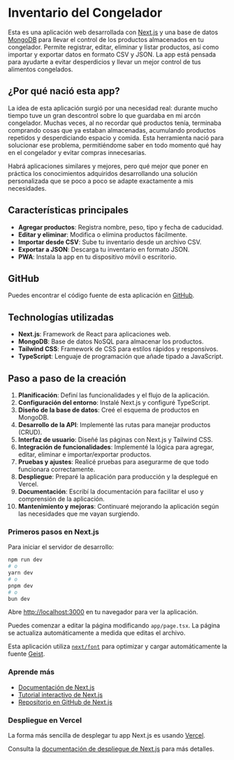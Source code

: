 # Inventario del Congelador

Esta es una aplicación web desarrollada con [Next.js](https://nextjs.org) y una base de datos [MongoDB](https://www.mongodb.com/) para llevar el control de los productos almacenados en tu congelador. Permite registrar, editar, eliminar y listar productos, así como importar y exportar datos en formato CSV y JSON. La app está pensada para ayudarte a evitar desperdicios y llevar un mejor control de tus alimentos congelados.

## ¿Por qué nació esta app?

La idea de esta aplicación surgió por una necesidad real: durante mucho tiempo tuve un gran descontrol sobre lo que guardaba en mi arcón congelador. Muchas veces, al no recordar qué productos tenía, terminaba comprando cosas que ya estaban almacenadas, acumulando productos repetidos y desperdiciando espacio y comida. 
Esta herramienta nació para solucionar ese problema, permitiéndome saber en todo momento qué hay en el congelador y evitar compras innecesarias.

Habrá aplicaciones similares y mejores, pero qué mejor que poner en práctica los conocimientos adquiridos desarrollando una solución personalizada que se poco a poco se adapte exactamente a mis necesidades.

## Características principales

- **Agregar productos**: Registra nombre, peso, tipo y fecha de caducidad.
- **Editar y eliminar**: Modifica o elimina productos fácilmente.
- **Importar desde CSV**: Sube tu inventario desde un archivo CSV.
- **Exportar a JSON**: Descarga tu inventario en formato JSON.
- **PWA**: Instala la app en tu dispositivo móvil o escritorio.

## GitHub

Puedes encontrar el código fuente de esta aplicación en [GitHub](https://github.com/CurtoBrull/congelador-inventario).

## Technologías utilizadas

- **Next.js**: Framework de React para aplicaciones web.
- **MongoDB**: Base de datos NoSQL para almacenar los productos.
- **Tailwind CSS**: Framework de CSS para estilos rápidos y responsivos.
- **TypeScript**: Lenguaje de programación que añade tipado a JavaScript.

## Paso a paso de la creación
1. **Planificación**: Definí las funcionalidades y el flujo de la aplicación.
2. **Configuración del entorno**: Instalé Next.js y configuré TypeScript.
3. **Diseño de la base de datos**: Creé el esquema de productos en MongoDB.
4. **Desarrollo de la API**: Implementé las rutas para manejar productos (CRUD).
5. **Interfaz de usuario**: Diseñé las páginas con Next.js y Tailwind CSS.
6. **Integración de funcionalidades**: Implementé la lógica para agregar, editar, eliminar e importar/exportar productos.
7. **Pruebas y ajustes**: Realicé pruebas para asegurarme de que todo funcionara correctamente.
8. **Despliegue**: Preparé la aplicación para producción y la desplegué en Vercel.
9. **Documentación**: Escribí la documentación para facilitar el uso y comprensión de la aplicación.
10. **Mantenimiento y mejoras**: Continuaré mejorando la aplicación según las necesidades que me vayan surgiendo.

### Primeros pasos en Next.js

Para iniciar el servidor de desarrollo:

```bash
npm run dev
# o
yarn dev
# o
pnpm dev
# o
bun dev
```

Abre [http://localhost:3000](http://localhost:3000) en tu navegador para ver la aplicación.

Puedes comenzar a editar la página modificando `app/page.tsx`. La página se actualiza automáticamente a medida que editas el archivo.

Esta aplicación utiliza [`next/font`](https://nextjs.org/docs/app/building-your-application/optimizing/fonts) para optimizar y cargar automáticamente la fuente [Geist](https://vercel.com/font).

### Aprende más

- [Documentación de Next.js](https://nextjs.org/docs)
- [Tutorial interactivo de Next.js](https://nextjs.org/learn)
- [Repositorio en GitHub de Next.js](https://github.com/vercel/next.js)

### Despliegue en Vercel

La forma más sencilla de desplegar tu app Next.js es usando [Vercel](https://vercel.com/new?utm_medium=default-template&filter=next.js&utm_source=create-next-app&utm_campaign=create-next-app-readme).

Consulta la [documentación de despliegue de Next.js](https://nextjs.org/docs/app/building-your-application/deploying) para más detalles.
